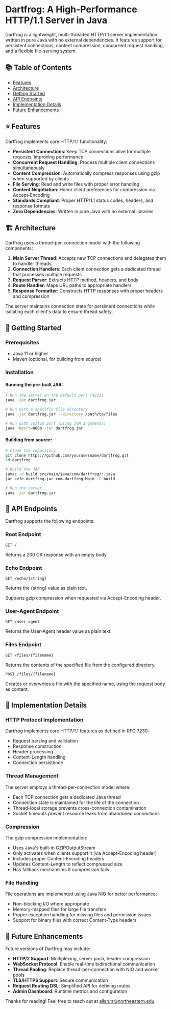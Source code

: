 # Dartfrog: A High-Performance HTTP/1.1 Server in Java

Dartfrog is a lightweight, multi-threaded HTTP/1.1 server implementation written in pure Java with no external dependencies. It features support for persistent connections, content compression, concurrent request handling, and a flexible file-serving system.

## 📚 Table of Contents

- [Features](#-features)
- [Architecture](#-architecture)
- [Getting Started](#-getting-started)
- [API Endpoints](#-api-endpoints)
- [Implementation Details](#-implementation-details)
- [Future Enhancements](#-future-enhancements)

## ⭐️ Features

Dartfrog implements core HTTP/1.1 functionality:

- **Persistent Connections**: Keep TCP connections alive for multiple requests, improving performance
- **Concurrent Request Handling**: Process multiple client connections simultaneously
- **Content Compression**: Automatically compress responses using gzip when supported by clients
- **File Serving**: Read and write files with proper error handling
- **Content Negotiation**: Honor client preferences for compression via Accept-Encoding
- **Standards Compliant**: Proper HTTP/1.1 status codes, headers, and response formats
- **Zero Dependencies**: Written in pure Java with no external libraries

## 🏗 Architecture

Dartfrog uses a thread-per-connection model with the following components:

1. **Main Server Thread**: Accepts new TCP connections and delegates them to handler threads
2. **Connection Handlers**: Each client connection gets a dedicated thread that processes multiple requests
3. **Request Parser**: Extracts HTTP method, headers, and body
4. **Route Handler**: Maps URL paths to appropriate handlers
5. **Response Formatter**: Constructs HTTP responses with proper headers and compression

The server maintains connection state for persistent connections while isolating each client's data to ensure thread safety.

## 🚀 Getting Started

### Prerequisites

- Java 11 or higher
- Maven (optional, for building from source)

### Installation

#### Running the pre-built JAR:

```bash
# Run the server on the default port (4221)
java -jar dartfrog.jar

# Run with a specific file directory
java -jar dartfrog.jar --directory /path/to/files

# Run with custom port (using JVM arguments)
java -Dport=8080 -jar dartfrog.jar
```

#### Building from source:

```bash
# Clone the repository
git clone https://github.com/yourusername/dartfrog.git
cd dartfrog

# Build the JAR
javac -d build src/main/java/com/dartfrog/*.java
jar cvfe dartfrog.jar com.dartfrog.Main -C build .

# Run the server
java -jar dartfrog.jar
```

## 🔌 API Endpoints

Dartfrog supports the following endpoints:

### Root Endpoint
```
GET /
```
Returns a 200 OK response with an empty body.

### Echo Endpoint
```
GET /echo/{string}
```
Returns the {string} value as plain text.

Supports gzip compression when requested via Accept-Encoding header.

### User-Agent Endpoint
```
GET /user-agent
```
Returns the User-Agent header value as plain text.

### Files Endpoint
```
GET /files/{filename}
```
Returns the contents of the specified file from the configured directory.

```
POST /files/{filename}
```
Creates or overwrites a file with the specified name, using the request body as content.

## 🔧 Implementation Details

### HTTP Protocol Implementation

Dartfrog implements core HTTP/1.1 features as defined in [RFC 7230](https://tools.ietf.org/html/rfc7230):

- Request parsing and validation
- Response construction
- Header processing
- Content-Length handling
- Connection persistence

### Thread Management

The server employs a thread-per-connection model where:

- Each TCP connection gets a dedicated Java thread
- Connection state is maintained for the life of the connection
- Thread-local storage prevents cross-connection contamination
- Socket timeouts prevent resource leaks from abandoned connections

### Compression

The gzip compression implementation:

- Uses Java's built-in GZIPOutputStream
- Only activates when clients support it (via Accept-Encoding header)
- Includes proper Content-Encoding headers
- Updates Content-Length to reflect compressed size
- Has fallback mechanisms if compression fails

### File Handling

File operations are implemented using Java NIO for better performance:

- Non-blocking I/O where appropriate
- Memory-mapped files for large file transfers
- Proper exception handling for missing files and permission issues
- Support for binary files with correct Content-Type headers

## 🔮 Future Enhancements

Future versions of Dartfrog may include:

- **HTTP/2 Support**: Multiplexing, server push, header compression
- **WebSocket Protocol**: Enable real-time bidirectional communication
- **Thread Pooling**: Replace thread-per-connection with NIO and worker pools
- **TLS/HTTPS Support**: Secure communication
- **Request Routing DSL**: Simplified API for defining routes
- **Admin Dashboard**: Runtime metrics and configuration

Thanks for reading! Feel free to reach out at allan.tr@northeastern.edu.
